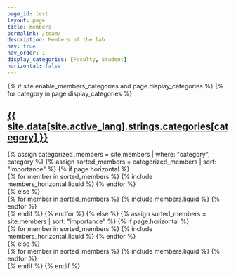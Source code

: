 ```yaml
---
page_id: test
layout: page
title: members
permalink: /team/
description: Members of the lab
nav: true
nav_order: 1
display_categories: [Faculty, Student]
horizontal: false
---
```


<!-- pages/members.md -->
<div class="projects">
  {% if site.enable_members_categories and page.display_categories %}
    <!-- Display categorized members -->
    {% for category in page.display_categories %}
      <a id="{{ site.data[site.active_lang].strings.categories[category] }}" href=".#{{ site.data[site.active_lang].strings.categories[category] }}">
        <h2 class="category-member">{{ site.data[site.active_lang].strings.categories[category] }}</h2>
      </a>
      {% assign categorized_members = site.members | where: "category", category %}
      {% assign sorted_members = categorized_members | sort: "importance" %}
      <!-- Generate cards for each member -->
      {% if page.horizontal %}
        <div class="container">
          <div class="row row-cols-1 row-cols-md-2">
            {% for member in sorted_members %}
              {% include members_horizontal.liquid %}
            {% endfor %}
          </div>
        </div>
      {% else %}
        <div class="row row-cols-1 row-cols-md-3">
          {% for member in sorted_members %}
            {% include members.liquid %}
          {% endfor %}
        </div>
      {% endif %}
    {% endfor %}
  {% else %}
    <!-- Display members without categories -->
    {% assign sorted_members = site.members | sort: "importance" %}
    <!-- Generate cards for each members -->
    {% if page.horizontal %}
      <div class="container">
        <div class="row row-cols-1 row-cols-md-2">
          {% for member in sorted_members %}
            {% include members_horizontal.liquid %}
          {% endfor %}
        </div>
      </div>
    {% else %}
      <div class="row row-cols-1 row-cols-md-3">
        {% for member in sorted_members %}
          {% include members.liquid %}
        {% endfor %}
      </div>
    {% endif %}
  {% endif %}
</div>
